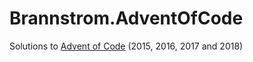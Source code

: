 # Brannstrom.AdventOfCode
Solutions to [Advent of Code](http://adventofcode.com/) (2015, 2016, 2017 and 2018)

